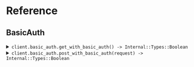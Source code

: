 # Reference
## BasicAuth
<details><summary><code>client.basic_auth.get_with_basic_auth() -> Internal::Types::Boolean</code></summary>
<dl>
<dd>

#### 📝 Description

<dl>
<dd>

<dl>
<dd>

GET request with basic auth scheme
</dd>
</dl>
</dd>
</dl>

#### 🔌 Usage

<dl>
<dd>

<dl>
<dd>

```ruby
client.basic_auth.get_with_basic_auth();
```
</dd>
</dl>
</dd>
</dl>


</dd>
</dl>
</details>

<details><summary><code>client.basic_auth.post_with_basic_auth(request) -> Internal::Types::Boolean</code></summary>
<dl>
<dd>

#### 📝 Description

<dl>
<dd>

<dl>
<dd>

POST request with basic auth scheme
</dd>
</dl>
</dd>
</dl>

#### 🔌 Usage

<dl>
<dd>

<dl>
<dd>

```ruby
client.basic_auth.post_with_basic_auth();
```
</dd>
</dl>
</dd>
</dl>

#### ⚙️ Parameters

<dl>
<dd>

<dl>
<dd>

**request:** `Internal::Types::Hash[String, Object]` 
    
</dd>
</dl>
</dd>
</dl>


</dd>
</dl>
</details>
